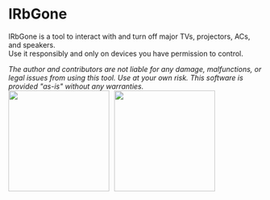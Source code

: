 # IRbGone

IRbGone is a tool to interact with and turn off major TVs, projectors, ACs, and speakers.  
Use it responsibly and only on devices you have permission to control.  

<i>
The author and contributors are not liable for any damage, malfunctions, or legal issues from using this tool. Use at your own risk. This software is provided "as-is" without any warranties.
</i>

<div style="display: flex; gap: 10px;">
  <img src="https://github.com/DevEclipse1/IRbGone/blob/3bf80a43bb209db6c12e0fdf7e09ea49147f1917/showcase1.gif" width="200px">
  <img src="https://github.com/DevEclipse1/IRbGone/blob/main/showcase2.gif?raw=true" width="200px">
</div>
